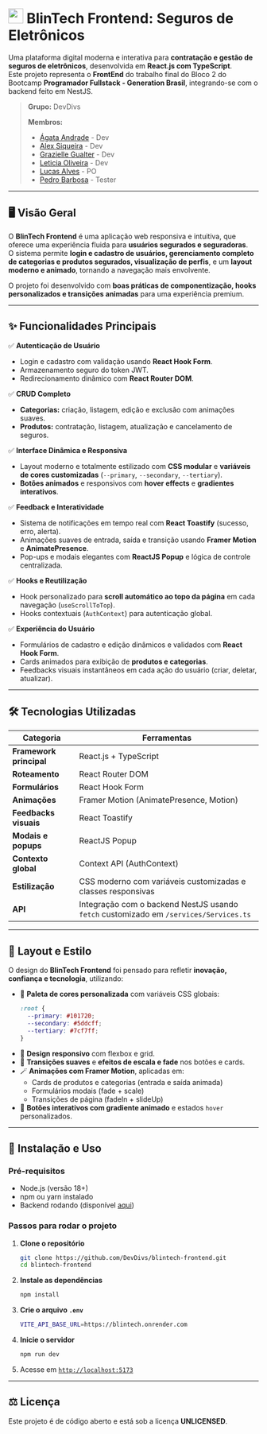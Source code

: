 # <img src="https://i.imgur.com/zIJTbdo.png" width="30px"> BlinTech Frontend: Seguros de Eletrônicos  

Uma plataforma digital moderna e interativa para **contratação e gestão de seguros de eletrônicos**, desenvolvida em **React.js com TypeScript**.  
Este projeto representa o **FrontEnd** do trabalho final do Bloco 2 do Bootcamp **Programador Fullstack - Generation Brasil**, integrando-se com o backend feito em NestJS.  

> **Grupo:** DevDivs  
>
> **Membros:**  
> - [Ágata Andrade](https://github.com/Agataandrade) - Dev
> - [Alex Siqueira](https://github.com/alex-sqls) - Dev  
> - [Grazielle Gualter](https://github.com/grazielle30) - Dev  
> - [Leticia Oliveira](https://github.com/Santos-Leticia) - Dev  
> - [Lucas Alves](https://github.com/RaideriSpace) - PO  
> - [Pedro Barbosa](https://github.com/KarpaTech) - Tester  

---

## 🖥️ Visão Geral  

O **BlinTech Frontend** é uma aplicação web responsiva e intuitiva, que oferece uma experiência fluida para **usuários segurados e seguradoras**.  
O sistema permite **login e cadastro de usuários, gerenciamento completo de categorias e produtos segurados, visualização de perfis**, e um **layout moderno e animado**, tornando a navegação mais envolvente.  

O projeto foi desenvolvido com **boas práticas de componentização, hooks personalizados e transições animadas** para uma experiência premium.  

---

## ✨ Funcionalidades Principais  

✅ **Autenticação de Usuário**  
- Login e cadastro com validação usando **React Hook Form**.  
- Armazenamento seguro do token JWT.  
- Redirecionamento dinâmico com **React Router DOM**.  

✅ **CRUD Completo**  
- **Categorias:** criação, listagem, edição e exclusão com animações suaves.  
- **Produtos:** contratação, listagem, atualização e cancelamento de seguros.  

✅ **Interface Dinâmica e Responsiva**  
- Layout moderno e totalmente estilizado com **CSS modular** e **variáveis de cores customizadas** (`--primary`, `--secondary`, `--tertiary`).  
- **Botões animados** e responsivos com **hover effects** e **gradientes interativos**.  

✅ **Feedback e Interatividade**  
- Sistema de notificações em tempo real com **React Toastify** (sucesso, erro, alerta).  
- Animações suaves de entrada, saída e transição usando **Framer Motion** e **AnimatePresence**.  
- Pop-ups e modais elegantes com **ReactJS Popup** e lógica de controle centralizada.  

✅ **Hooks e Reutilização**  
- Hook personalizado para **scroll automático ao topo da página** em cada navegação (`useScrollToTop`).  
- Hooks contextuais (`AuthContext`) para autenticação global.  

✅ **Experiência do Usuário**  
- Formulários de cadastro e edição dinâmicos e validados com **React Hook Form**.  
- Cards animados para exibição de **produtos e categorias**.  
- Feedbacks visuais instantâneos em cada ação do usuário (criar, deletar, atualizar).  

---

## 🛠️ Tecnologias Utilizadas  

| Categoria | Ferramentas |
|------------|-------------|
| **Framework principal** | React.js + TypeScript |
| **Roteamento** | React Router DOM |
| **Formulários** | React Hook Form |
| **Animações** | Framer Motion (AnimatePresence, Motion) |
| **Feedbacks visuais** | React Toastify |
| **Modais e popups** | ReactJS Popup |
| **Contexto global** | Context API (AuthContext) |
| **Estilização** | CSS moderno com variáveis customizadas e classes responsivas |
| **API** | Integração com o backend NestJS usando `fetch` customizado em `/services/Services.ts` |

---

## 🎨 Layout e Estilo  

O design do **BlinTech Frontend** foi pensado para refletir **inovação, confiança e tecnologia**, utilizando:  

- 🎨 **Paleta de cores personalizada** com variáveis CSS globais:
  ```css
  :root {
    --primary: #101720;
    --secondary: #5ddcff;
    --tertiary: #7cf7ff;
  }
  ```
- 🧭 **Design responsivo** com flexbox e grid.  
- 🔄 **Transições suaves** e **efeitos de escala e fade** nos botões e cards.  
- 🪄 **Animações com Framer Motion**, aplicadas em:
  - Cards de produtos e categorias (entrada e saída animada)
  - Formulários modais (fade + scale)
  - Transições de página (fadeIn + slideUp)
- 💫 **Botões interativos com gradiente animado** e estados `hover` personalizados.  

---

## 🚀 Instalação e Uso  

### **Pré-requisitos**
- Node.js (versão 18+)
- npm ou yarn instalado
- Backend rodando (disponível [aqui](https://blintech.onrender.com/swagger#/))

### **Passos para rodar o projeto**

1. **Clone o repositório**
   ```bash
   git clone https://github.com/DevDivs/blintech-frontend.git
   cd blintech-frontend
   ```

2. **Instale as dependências**
   ```bash
   npm install
   ```

3. **Crie o arquivo `.env`**
   ```bash
   VITE_API_BASE_URL=https://blintech.onrender.com
   ```

4. **Inicie o servidor**
   ```bash
   npm run dev
   ```

5. Acesse em [`http://localhost:5173`](http://localhost:5173)

---

## ⚖️ Licença  

Este projeto é de código aberto e está sob a licença **UNLICENSED**.
